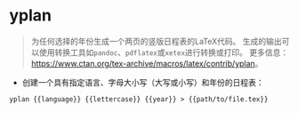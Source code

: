# yplan

> 为任何选择的年份生成一个两页的竖版日程表的LaTeX代码。
> 生成的输出可以使用转换工具如`pandoc`、`pdflatex`或`xetex`进行转换或打印。
> 更多信息：<https://www.ctan.org/tex-archive/macros/latex/contrib/yplan>。

- 创建一个具有指定语言、字母大小写（大写或小写）和年份的日程表：

`yplan {{language}} {{lettercase}} {{year}} > {{path/to/file.tex}}`